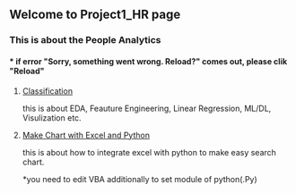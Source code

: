 ## Welcome to Project1_HR page

### This is about the People Analytics
####  * if error "Sorry, something went wrong. Reload?" comes out, please clik "Reload"

1. [Classification](https://github.com/tododata101/tododata101.github.io/blob/master/pythoncode/Project1_HR/Classification.ipynb) 

    this is about EDA, Feauture Engineering, Linear Regression, ML/DL, Visulization etc.
    
2. [Make Chart with Excel and Python](https://github.com/tododata101/tododata101.github.io/blob/master/pythoncode/Project1_HR/SearchChart.py)

    this is about how to integrate excel with python to make easy search chart.
    
    *you need to edit VBA additionally to set module of python(.Py)
